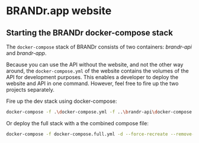 # BRANDr.app website

## Starting the BRANDr docker-compose stack
The `docker-compose` stack of BRANDr consists of two containers: *brandr-api* and *brandr-app*.

Because you can use the API without the website, and not the other way around, the `docker-compose.yml` of the website contains the volumes of the API for development purposes. This enables a developer to deploy the website and API in one command. However, feel free to fire up the two projects separately.

Fire up the dev stack using docker-compose:
```bash
docker-compose -f .\docker-compose.yml -f ..\brandr-api\docker-compose.yml -f .\docker-compose.dev.yml up -d --force-recreate --remove-orphans
```
Or deploy the full stack with a the combined compose file:

```bash
docker-compose -f docker-compose.full.yml -d --force-recreate --remove-orphans
```

